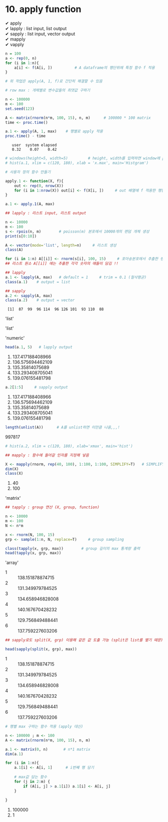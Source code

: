 # 10. apply function

✔ apply   
✔ lapply : list input, list output          
✔ sapply : list input, vector output  
✔ mapply   
✔ vapply   


```R
n = 100
a <- rep(0, n)
for (i in 1:n){
    a[i] <- f(A[i, ])          # A dataframe의 행단위에 특정 함수 f 적용 
}

# 위 작업은 apply(A, 1, f)로 간단히 해결할 수 있음 
```


```R
# row max : 개체별로 변수값들의 최댓값 구하기

n <- 100000
m <- 100
set.seed(123)

A <- matrix(rnorm(n*m, 100, 15), n, m)      # 100000 * 100 matrix
time <- proc.time()

a.1 <- apply(A, 1, max)    # 행별로 apply 적용
proc.time() - time
```


       user  system elapsed 
       0.32    0.07    0.42 



```R
# windows(height=5, width=5)         # height, width를 입력하면 window에 plot 출력 
# hist(a.1, xlim = c(120, 180), xlab = 'x.max', main='Histgram')
```


```R
# 사용자 정의 함수 만들기

apply.1 <- function(X, f){
    out <- rep(0, nrow(X))
    for (i in 1:nrow(X)) out[i] <- f(X[i, ])     # out 배열에 f 적용한 행렬값 저장 
}

a.1 <- apply.1(A, max)
```


```R
## lapply : 리스트 input, 리스트 output

n <- 10000
m <- 100
s <- rpois(n, m)        # poisson(m) 분포에서 10000개의 랜덤 개체 생성
print(s[0:10])

A <- vector(mode='list', length=n)     # 리스트 생성 
class(A)

for (i in 1:n) A[[i]] <- rnorm(s[i], 100, 15)     # 포아송분포에서 추출한 랜덤 개수만큼 정규분포에서 랜덤추출 
## 리스트 원소 A[[i]] 에는 추출한 각각 숫자의 애들이 담김 !!

## lapply
a.1 <- lapply(A, max)   # default = 1     # trim = 0.1 (절삭평균)
class(a.1)    # output = list 

## sapply 
a.2 <- sapply(A, max)
class(a.2)    # output = vector
```

     [1]  87  99  96 114  96 126 101  93 110  88
    


'list'



'list'



'numeric'



```R
head(a.1, 5)   # lapply output
```


<ol>
	<li>137.417188408966</li>
	<li>136.575694462109</li>
	<li>135.35814075689</li>
	<li>133.293408705041</li>
	<li>139.076155481798</li>
</ol>




```R
a.2[1:5]     # sapply output 
```


<ol class=list-inline>
	<li>137.417188408966</li>
	<li>136.575694462109</li>
	<li>135.35814075689</li>
	<li>133.293408705041</li>
	<li>139.076155481798</li>
</ol>




```R
length(unlist(A))      # A를 unlist하면 이만큼 나옴,,,!
```


997817



```R
# hist(a.2, xlim = c(120, 180), xlab='xmax', main='hist')
```


```R
## mapply : 함수에 들어갈 인자를 지정해 넣음 

X <- mapply(rnorm, rep(40, 100), 1:100, 1:100, SIMPLIFY=T)   # SIMPLIFY=T 이므로 벡터 또는 행렬 반환  
dim(X)       
class(X)
```


<ol class=list-inline>
	<li>40</li>
	<li>100</li>
</ol>




'matrix'



```R
## tapply : group 연산 (X, group, function)

n <- 10000
m <- 100
N <- n*m

x <- rnorm(N, 100, 15)
grp <- sample(1:n, N, replace=T)     # group sampling

class(tapply(x, grp, max))        # group 길이의 max 통계량 출력 
head(tapply(x, grp, max))
```


'array'



<dl class=dl-horizontal>
	<dt>1</dt>
		<dd>138.151878874715</dd>
	<dt>2</dt>
		<dd>131.349979784525</dd>
	<dt>3</dt>
		<dd>134.658946828008</dd>
	<dt>4</dt>
		<dd>140.167670428232</dd>
	<dt>5</dt>
		<dd>129.756849488441</dd>
	<dt>6</dt>
		<dd>137.759227603206</dd>
</dl>




```R
## sapply로도 split(X, grp) 이용해 같은 값 도출 가능 (split은 list를 뱉기 때문)

head(sapply(split(x, grp), max))
```


<dl class=dl-horizontal>
	<dt>1</dt>
		<dd>138.151878874715</dd>
	<dt>2</dt>
		<dd>131.349979784525</dd>
	<dt>3</dt>
		<dd>134.658946828008</dd>
	<dt>4</dt>
		<dd>140.167670428232</dd>
	<dt>5</dt>
		<dd>129.756849488441</dd>
	<dt>6</dt>
		<dd>137.759227603206</dd>
</dl>




```R
# 행별 max 구하는 함수 적용 (apply 대신)

n <- 100000 ; m <- 100
A <- matrix(rnorm(n*m, 100, 15), n, m)

a.1 <- matrix(0, n)       # n*1 matrix
dim(a.1)

for (i in 1:n){
    a.1[i] <- A[i, 1]      # i번쨰 행 담기
    
    # max값 담는 함수
    for (j in 2:m) {
        if (A[i, j] > a.1[i]) a.1[i] <- A[i, j]
    }
    
}
```


<ol class=list-inline>
	<li>100000</li>
	<li>1</li>
</ol>


